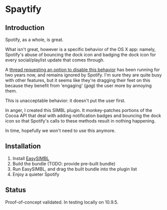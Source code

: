 # Spaytify

## Introduction
Spotify, as a whole, is great. 

What isn't great, however is a specific behavior of the OS X app: namely, Spotify's abuse of bouncing the dock icon and badging the dock icon for every social/playlist update that comes through.

A [thread requesting an option to disable this behavior](https://community.spotify.com/t5/Spotify-Ideas/Let-users-turn-off-some-or-all-desktop-notifications-e-g-quot/idi-p/132114) has been running for two years now, and remains ignored by Spotify. I'm sure they are quite busy with other features, but it seems like they're dragging their feet on this because they benefit from 'engaging' (*gag*) the user more by annoying them.

This is unacceptable behavior: it doesn't put the user first.

In anger, I created this SIMBL plugin. It monkey-patches portions of the Cocoa API that deal with adding notification badges and bouncing the dock icon so that Spotify's calls to these methods result in nothing happening.

In time, hopefully we won't need to use this anymore.

## Installation

1. Install [EasySIMBL](https://github.com/norio-nomura/EasySIMBL)
2. Build the bundle (TODO: provide pre-built bundle)
3. Run EasySIMBL, and drag the built bundle into the plugin list
4. Enjoy a quieter Spotify

## Status
Proof-of-concept validated. In testing locally on 10.9.5.
